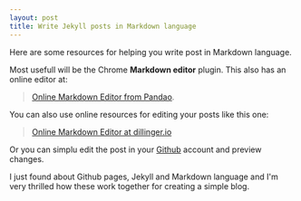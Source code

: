 ```yaml
---
layout: post
title: Write Jekyll posts in Markdown language
---
```



Here are some resources for helping you write post in Markdown language.

Most usefull will be the Chrome **Markdown editor** plugin. This also has an online editor at:

>[Online Markdown Editor from Pandao](https://pandao.github.io/editor.md/ "Online Markdown Editor from Pandao").

You can also use online resources for editing your posts like this one:

>[Online Markdown Editor at dillinger.io](http://dillinger.io/ "Online Markdown Editor at dillinger.io")

Or you can simplu edit the post in your [Github](http://github.com "Github") account and preview changes.

I just found about Github pages, Jekyll and Markdown language and I'm very thrilled how these work together for creating a simple blog.
